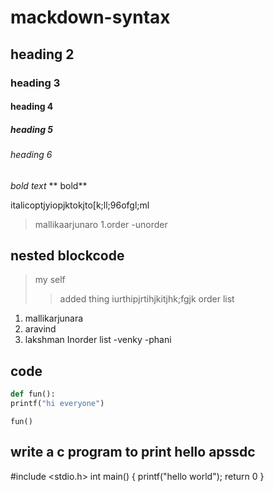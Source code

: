 # mackdown-syntax
## heading 2
### heading 3
#### heading 4
##### heading 5
###### heading 6
*bold text*
** bold**

italicoptjyiopjktokjto[k;ll;96ofgl;ml
> mallikaarjunaro
1.order
-unorder
## nested blockcode
> my self
>> added thing
iurthipjrtihjkitjhk;fgjk
order list
 1. mallikarjunara
 2. aravind
 3. lakshman 
 Inorder list
 -venky
 -phani
 ## code
 ``` python
 def fun():
 printf("hi everyone")
 ```
```
fun()
```

## write a c program to print hello apssdc
#include <stdio.h>
int main()
{
 printf("hello world");
 return 0
 }
